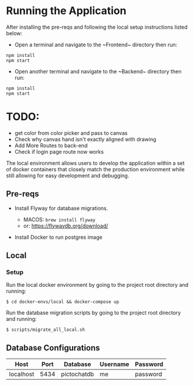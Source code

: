 # Running the Application

After installing the pre-reqs and following the local setup instructions listed below: 

* Open a terminal and navigate to the ~Frontend~ directory then run:
```
npm install 
npm start
```

* Open another terminal and navigate to the ~Backend~ directory then run: 
```
npm install 
npm start
```




# TODO:
* get color from color picker and pass to canvas
* Check why canvas hand isn't exactly aligned with drawing
* Add More Routes to back-end
* Check if login page route now works


The local environment allows users to develop the application within
a set of docker containers that closely match the production environment
while still allowing for easy development and debugging.


## Pre-reqs
* Install Flyway for database migrations.
	* MACOS: `brew install flyway`
	* or: https://flywaydb.org/download/ 

* Install Docker to run postgres image

## Local

### Setup
Run the local docker environment by going to the project root directory and running:

```$ cd docker-envs/local && docker-compose up```

Run the database migration scripts by going to the project root directory and running:

```$ scripts/migrate_all_local.sh```

## Database Configurations


| Host  |  Port | Database  | Username  | Password  |
|---|---|---|---|---|
| localhost  | 5434  | pictochatdb  | me  | password  |
